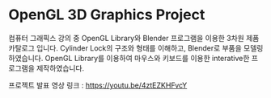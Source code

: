 # OpenGL 3D Graphics Project

컴퓨터 그래픽스 강의 중 OpenGL Library와 Blender 프로그램을 이용한 3차원 제품 카탈로그 입니다.
Cylinder Lock의 구조와 형태를 이해하고, Blender로 부품을 모델링 하였습니다.
OpenGL Library를 이용하여 마우스와 키보드를 이용한 interative한 프로그램을 제작하였습니다.


프로젝트 발표 영상 링크 : https://youtu.be/4ztEZKHFvcY
